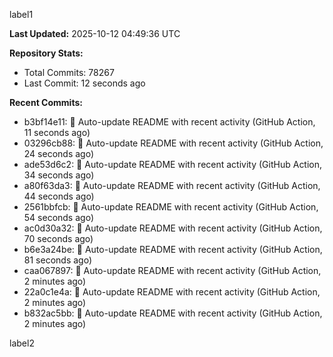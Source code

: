 
label1 
<!-- ACTIVITY_START -->
**Last Updated:** 2025-10-12 04:49:36 UTC

**Repository Stats:**
- Total Commits: 78267
- Last Commit: 12 seconds ago

**Recent Commits:**
- b3bf14e11: 🤖 Auto-update README with recent activity (GitHub Action, 11 seconds ago)
- 03296cb88: 🤖 Auto-update README with recent activity (GitHub Action, 24 seconds ago)
- ade53d6c2: 🤖 Auto-update README with recent activity (GitHub Action, 34 seconds ago)
- a80f63da3: 🤖 Auto-update README with recent activity (GitHub Action, 44 seconds ago)
- 2561bbfcb: 🤖 Auto-update README with recent activity (GitHub Action, 54 seconds ago)
- ac0d30a32: 🤖 Auto-update README with recent activity (GitHub Action, 70 seconds ago)
- b6e3a24be: 🤖 Auto-update README with recent activity (GitHub Action, 81 seconds ago)
- caa067897: 🤖 Auto-update README with recent activity (GitHub Action, 2 minutes ago)
- 22a0c1e4a: 🤖 Auto-update README with recent activity (GitHub Action, 2 minutes ago)
- b832ac5bb: 🤖 Auto-update README with recent activity (GitHub Action, 2 minutes ago)
<!-- ACTIVITY_END -->

label2
